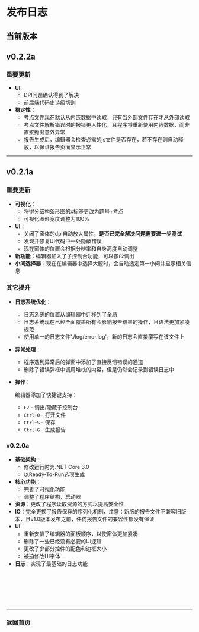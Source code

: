 # 发布日志
## 当前版本

## v0.2.2a
### 重要更新
* **UI**:
    * DPI问题确认得到了解决
    * 前后端代码史诗级切割
* **稳定性**：
    * 考点文件现在默认从内嵌数据中读取，只有当外部文件存在才从外部读取
    * 考点文件解析错误时的报错更人性化，且程序将重新使用内嵌数据，而非直接抛出意外异常
    * 报告生成后，编辑器会检查必需的js文件是否存在，若不存在则自动释放，以保证报告页面显示正常

<hr>

## v0.2.1a
### 重要更新
* **可视化**：
    * 将得分结构条形图的x标签更改为题号+考点
    * 可视化图形宽度调整为100%
* **UI**：
    * 关闭了窗体的dpi自动放大属性，**是否已完全解决问题需要进一步测试**
    * 发现并修复UI代码中一处隐蔽错误
    * 现在窗体的位置会根据分辨率和自身高度自动调整
* **新功能**：编辑器加入了子控制台功能，可以按`F2`调出
* **小问选择器**：现在在编辑器中选择大题时，会自动选定第一小问并显示相关信息

### 其它提升
* **日志系统优化**：
    * 日志系统的位置从编辑器中迁移到了全局
    * 日志系统现在已经全面覆盖所有会影响报告结果的操作，且语法更加紧凑规范
    * 使用单一的日志文件'./log/error.log'，新的日志会直接覆写在该文件上
* **异常处理**：
    * 程序遇到异常后的弹窗中添加了直接反馈错误的通道
    * 删除了错误弹框中调用堆栈的内容，但是仍然会记录到错误日志中
* **操作**：
    
    编辑器添加了快捷键支持：
    * `F2` - 调出/隐藏子控制台
    * `Ctrl+O` - 打开文件
    * `Ctrl+S` - 保存
    * `Ctrl+G` - 生成报告

### v0.2.0a
* **基础架构**：
    * 修改运行时为.NET Core 3.0
    * 以Ready-To-Run选项生成
* **核心功能**：
    * 完善了可视化功能
    * 调整了程序结构，启动器
* **资源**：更改了程序读取资源的方式以提高安全性
* **IO**：完全更换了报告保存的序列化机制，注意：新版的报告文件不兼容旧版本，且v1.0版本发布之前，任何报告文件的兼容性都没有保证
* **UI**：
    * 重新安排了编辑器的面板顺序，以使窗体更加紧凑
    * 删除了一些已经没有必要的UI逻辑
    * 更改了少部分控件的配色和边框大小
    * ~~被迫~~修改UI字体
* **日志**：实现了最基础的日志功能

<br><br><br><br><br>
<hr>

### [返回首页](./index.md)